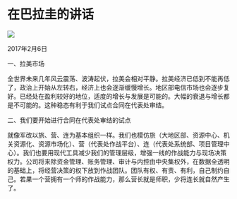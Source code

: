 # 在巴拉圭的讲话
<img class="pv" src="https://api.visitor.plantree.me/visitor-badge/pv?namespace=plantree.me&key=renzhengfei-speeches/在巴拉圭的讲话.md">


2017年2月6日



一、拉美市场

全世界未来几年风云震荡、波涛起伏，拉美会相对平静。拉美经济已低到不能再低了，政治上开始从左转右，经济上也会逐渐缓慢增长。地区部电信市场也会逐步复好。已经处在盈利较好的地位，适度的增长与发展是可能的。大幅的衰退与增长都是不可能的。这种稳态有利于我们试点合同在代表处审结。

二、我们要开始进行合同在代表处审结的试点

就像军改以旅、营、连为基本组织一样。我们也模仿旅（大地区部、资源中心、机关资源化、资源市场化）、营（代表处作战平台）、连（代表处系统部、项目管理中心）。我们也要用现代工具减少我们的管理层级，增强一线的作战能力与现场决策权力。公司将来除资金管理、账务管理、审计与内控由中央集权外，在数据全透明的基础上，将经营决策的权下放到作战团队。团队有权、有责、有利，自己制约自己。若果一个营拥有一个师的作战能力，那么营长就是师职，少将连长就自然产生了。
